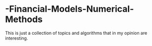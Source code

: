 # -Financial-Models-Numerical-Methods
This is just a collection of topics and algorithms that in my opinion are interesting.
